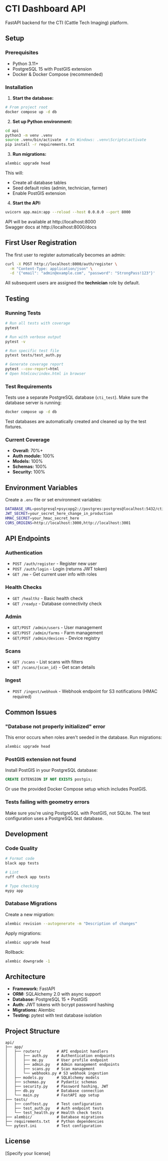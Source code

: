 # CTI Dashboard API

FastAPI backend for the CTI (Cattle Tech Imaging) platform.

## Setup

### Prerequisites

- Python 3.11+
- PostgreSQL 15 with PostGIS extension
- Docker & Docker Compose (recommended)

### Installation

1. **Start the database:**

```bash
# From project root
docker compose up -d db
```

2. **Set up Python environment:**

```bash
cd api
python3 -m venv .venv
source .venv/bin/activate  # On Windows: .venv\Scripts\activate
pip install -r requirements.txt
```

3. **Run migrations:**

```bash
alembic upgrade head
```

This will:
- Create all database tables
- Seed default roles (admin, technician, farmer)
- Enable PostGIS extension

4. **Start the API:**

```bash
uvicorn app.main:app --reload --host 0.0.0.0 --port 8000
```

API will be available at http://localhost:8000  
Swagger docs at http://localhost:8000/docs

## First User Registration

The first user to register automatically becomes an admin:

```bash
curl -X POST http://localhost:8000/auth/register \
  -H "Content-Type: application/json" \
  -d '{"email": "admin@example.com", "password": "StrongPass!123"}'
```

All subsequent users are assigned the **technician** role by default.

## Testing

### Running Tests

```bash
# Run all tests with coverage
pytest

# Run with verbose output
pytest -v

# Run specific test file
pytest tests/test_auth.py

# Generate coverage report
pytest --cov-report=html
# Open htmlcov/index.html in browser
```

### Test Requirements

Tests use a separate PostgreSQL database (`cti_test`). Make sure the database server is running:

```bash
docker compose up -d db
```

Test databases are automatically created and cleaned up by the test fixtures.

### Current Coverage

- **Overall:** 70%+
- **Auth module:** 100%
- **Models:** 100%
- **Schemas:** 100%
- **Security:** 100%

## Environment Variables

Create a `.env` file or set environment variables:

```bash
DATABASE_URL=postgresql+psycopg2://postgres:postgres@localhost:5432/cti
JWT_SECRET=your_secret_here_change_in_production
HMAC_SECRET=your_hmac_secret_here
CORS_ORIGINS=http://localhost:3000,http://localhost:3001
```

## API Endpoints

### Authentication

- `POST /auth/register` - Register new user
- `POST /auth/login` - Login (returns JWT token)
- `GET /me` - Get current user info with roles

### Health Checks

- `GET /healthz` - Basic health check
- `GET /readyz` - Database connectivity check

### Admin

- `GET/POST /admin/users` - User management
- `GET/POST /admin/farms` - Farm management
- `GET/POST /admin/devices` - Device registry

### Scans

- `GET /scans` - List scans with filters
- `GET /scans/{scan_id}` - Get scan details

### Ingest

- `POST /ingest/webhook` - Webhook endpoint for S3 notifications (HMAC required)

## Common Issues

### "Database not properly initialized" error

This error occurs when roles aren't seeded in the database. Run migrations:

```bash
alembic upgrade head
```

### PostGIS extension not found

Install PostGIS in your PostgreSQL database:

```sql
CREATE EXTENSION IF NOT EXISTS postgis;
```

Or use the provided Docker Compose setup which includes PostGIS.

### Tests failing with geometry errors

Make sure you're using PostgreSQL with PostGIS, not SQLite. The test configuration uses a PostgreSQL test database.

## Development

### Code Quality

```bash
# Format code
black app tests

# Lint
ruff check app tests

# Type checking
mypy app
```

### Database Migrations

Create a new migration:

```bash
alembic revision --autogenerate -m "Description of changes"
```

Apply migrations:

```bash
alembic upgrade head
```

Rollback:

```bash
alembic downgrade -1
```

## Architecture

- **Framework:** FastAPI
- **ORM:** SQLAlchemy 2.0 with async support
- **Database:** PostgreSQL 15 + PostGIS
- **Auth:** JWT tokens with bcrypt password hashing
- **Migrations:** Alembic
- **Testing:** pytest with test database isolation

## Project Structure

```
api/
├── app/
│   ├── routers/       # API endpoint handlers
│   │   ├── auth.py    # Authentication endpoints
│   │   ├── me.py      # User profile endpoint
│   │   ├── admin.py   # Admin management endpoints
│   │   ├── scans.py   # Scan management
│   │   └── webhooks.py # S3 webhook ingestion
│   ├── models.py      # SQLAlchemy models
│   ├── schemas.py     # Pydantic schemas
│   ├── security.py    # Password hashing, JWT
│   ├── db.py          # Database connection
│   └── main.py        # FastAPI app setup
├── tests/
│   ├── conftest.py    # Test configuration
│   ├── test_auth.py   # Auth endpoint tests
│   └── test_health.py # Health check tests
├── alembic/           # Database migrations
├── requirements.txt   # Python dependencies
└── pytest.ini         # Test configuration
```

## License

[Specify your license]
